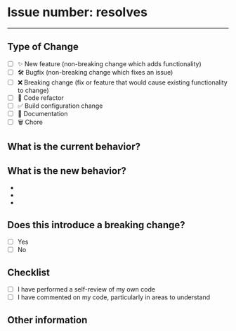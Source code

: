 <!--
👋 Hi, thanks for sending a PR to eslint-config-santi020k! 💖
Please fill out all fields below and make sure each item is true and [x] checked.
Otherwise we may not be able to review your PR.
-->

# Issue number: resolves #

---------

## Type of Change

<!-- Put an `x` in all the boxes that apply: -->

- [ ] ✨ New feature (non-breaking change which adds functionality)
- [ ] 🛠️ Bugfix (non-breaking change which fixes an issue)
- [ ] ❌ Breaking change (fix or feature that would cause existing functionality to change)
- [ ] 🧹 Code refactor
- [ ] ✅ Build configuration change
- [ ] 📝 Documentation
- [ ] 🗑️ Chore

<!-- Please do not submit updates to dependencies unless it fixes an issue. -->

<!-- Please try to limit your pull request to one type (bugfix, feature, etc). Submit multiple pull requests if needed. -->

## What is the current behavior?
<!-- Please describe the current behavior that you are modifying. -->

## What is the new behavior?
<!-- Please describe the behavior or changes that are being added by this PR. -->

-
-
-

## Does this introduce a breaking change?

- [ ] Yes
- [ ] No

<!--
  If this introduces a breaking change:
  1. Describe the impact and migration path for existing applications below.
  2. Update the BREAKING.md file with the breaking change.
  3. Add "BREAKING CHANGE: [...]" to the commit description when merging.
-->

## Checklist

- [ ] I have performed a self-review of my own code
- [ ] I have commented on my code, particularly in areas to understand

## Other information

<!-- Any other information that is important to this PR such as screenshots of how the component looks before and after the change. -->
